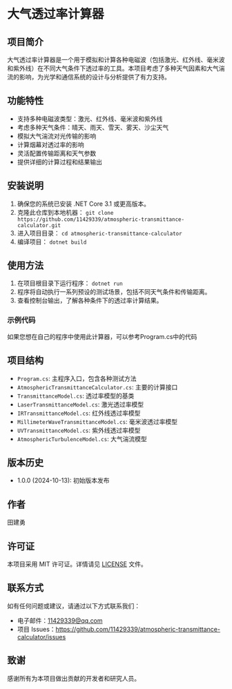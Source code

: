 # 大气透过率计算器

## 项目简介

大气透过率计算器是一个用于模拟和计算各种电磁波（包括激光、红外线、毫米波和紫外线）在不同大气条件下透过率的工具。本项目考虑了多种天气因素和大气湍流的影响，为光学和通信系统的设计与分析提供了有力支持。

## 功能特性

- 支持多种电磁波类型：激光、红外线、毫米波和紫外线
- 考虑多种天气条件：晴天、雨天、雪天、雾天、沙尘天气
- 模拟大气湍流对光传输的影响
- 计算烟幕对透过率的影响
- 灵活配置传输距离和天气参数
- 提供详细的计算过程和结果输出

## 安装说明

1. 确保您的系统已安装 .NET Core 3.1 或更高版本。
2. 克隆此仓库到本地机器：   ```
   git clone https://github.com/11429339/atmospheric-transmittance-calculator.git   ```
3. 进入项目目录：   ```
   cd atmospheric-transmittance-calculator   ```
4. 编译项目：   ```
   dotnet build   ```

## 使用方法

1. 在项目根目录下运行程序：   ```
   dotnet run   ```
2. 程序将自动执行一系列预设的测试场景，包括不同天气条件和传输距离。
3. 查看控制台输出，了解各种条件下的透过率计算结果。

### 示例代码

如果您想在自己的程序中使用此计算器，可以参考Program.cs中的代码

## 项目结构

- `Program.cs`: 主程序入口，包含各种测试方法
- `AtmosphericTransmittanceCalculator.cs`: 主要的计算接口
- `TransmittanceModel.cs`: 透过率模型的基类
- `LaserTransmittanceModel.cs`: 激光透过率模型
- `IRTransmittanceModel.cs`: 红外线透过率模型
- `MillimeterWaveTransmittanceModel.cs`: 毫米波透过率模型
- `UVTransmittanceModel.cs`: 紫外线透过率模型
- `AtmosphericTurbulenceModel.cs`: 大气湍流模型

## 版本历史

- 1.0.0 (2024-10-13): 初始版本发布

## 作者

田建勇

## 许可证

本项目采用 MIT 许可证。详情请见 [LICENSE](LICENSE) 文件。

## 联系方式

如有任何问题或建议，请通过以下方式联系我们：

- 电子邮件：<11429339@qq.com>
- 项目 Issues：<https://github.com/11429339/atmospheric-transmittance-calculator/issues>

## 致谢

感谢所有为本项目做出贡献的开发者和研究人员。
